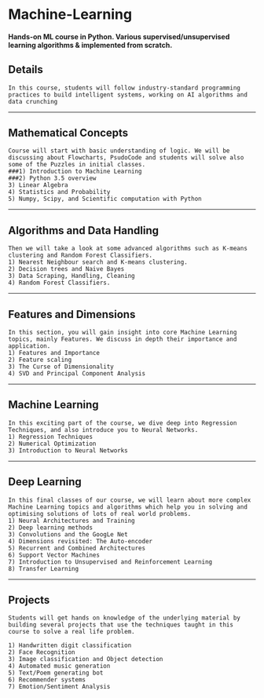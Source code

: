 # Machine-Learning
#### Hands-on ML course in Python. Various supervised/unsupervised learning algorithms &amp; implemented from scratch.

## Details ##
    In this course, students will follow industry-standard programming practices to build intelligent systems, working on AI algorithms and data crunching
- - - -
## Mathematical Concepts ##
    Course will start with basic understanding of logic. We will be discussing about Flowcharts, PsudoCode and students will solve also some of the Puzzles in initial classes.
    ###1) Introduction to Machine Learning
    ###2) Python 3.5 overview
    3) Linear Algebra
    4) Statistics and Probability
    5) Numpy, Scipy, and Scientific computation with Python

- - - -
## Algorithms and Data Handling ##
    Then we will take a look at some advanced algorithms such as K-means clustering and Random Forest Classifiers.
    1) Nearest Neighbour search and K-means clustering.
    2) Decision trees and Naive Bayes
    3) Data Scraping, Handling, Cleaning
    4) Random Forest Classifiers.

- - - -
## Features and Dimensions ##
    In this section, you will gain insight into core Machine Learning topics, mainly Features. We discuss in depth their importance and application.
    1) Features and Importance
    2) Feature scaling
    3) The Curse of Dimensionality
    4) SVD and Principal Component Analysis
- - - -

## Machine Learning ##
    In this exciting part of the course, we dive deep into Regression Techniques, and also introduce you to Neural Networks.
    1) Regression Techniques
    2) Numerical Optimization
    3) Introduction to Neural Networks
- - - -

## Deep Learning ##
    In this final classes of our course, we will learn about more complex Machine Learning topics and algorithms which help you in solving and optimising solutions of lots of real world problems.
    1) Neural Architectures and Training
    2) Deep learning methods
    3) Convolutions and the GoogLe Net
    4) Dimensions revisited: The Auto-encoder
    5) Recurrent and Combined Architectures
    6) Support Vector Machines
    7) Introduction to Unsupervised and Reinforcement Learning
    8) Transfer Learning
- - - -

## Projects ##
    Students will get hands on knowledge of the underlying material by building several projects that use the techniques taught in this course to solve a real life problem.

    1) Handwritten digit classification
    2) Face Recognition
    3) Image classification and Object detection
    4) Automated music generation
    5) Text/Poem generating bot
    6) Recommender systems
    7) Emotion/Sentiment Analysis
    
